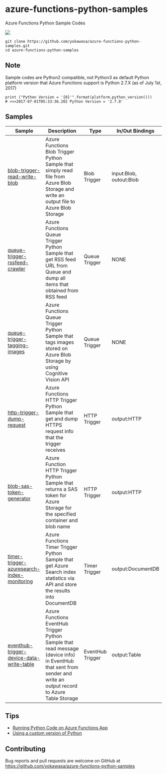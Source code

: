 # azure-functions-python-samples
Azure Functions Python Sample Codes

![](https://github.com/yokawasa/azure-functions-python-samples/raw/master/img/azure-function-x-python.png)

```
git clone https://github.com/yokawasa/azure-functions-python-samples.git
cd azure-functions-python-samples
```

## Note
Sample codes are Python2 compatible, not Python3 as default Python platform version that Azure Functions support is Python 2.7.X (as of July 1st, 2017)
```
print ("Python Version = '{0}'".format(platform.python_version()))
# >>>2017-07-01T05:33:36.202 Python Version = '2.7.8'
```

## Samples

| Sample | Description | Type | In/Out Bindings
| ------------- | ------------- | ------------- | ----------- |
| [blob-trigger-read-write-blob](https://github.com/yokawasa/azure-functions-python-samples/tree/master/blob-trigger-read-write-blob) | Azure Functions Blob Trigger Python Sample that simply read file from Azure Blob Storage and write an output file to Azure Blob Storage | Blob Trigger | input:Blob, outout:Blob |
| [queue-trigger-rssfeed-crawler](https://github.com/yokawasa/azure-functions-python-samples/tree/master/queue-trigger-rssfeed-crawler) | Azure Functions Queue Trigger Python Sample that get RSS feed URL from Queue and dump all items that obtained from RSS feed| Queue Trigger | NONE |
| [queue-trigger-tagging-images](https://github.com/yokawasa/azure-functions-python-samples/tree/master/queue-trigger-tagging-images) | Azure Functions Queue Trigger Python Sample that tags images stored on Azure Blob Storage by using Cognitive Vision API | Queue Trigger | NONE |
| [http-trigger-dump-request](https://github.com/yokawasa/azure-functions-python-samples/tree/master/http-trigger-dump-request) | Azure Functions HTTP Trigger Python Sample that get and dump HTTPS request info that the trigger receives | HTTP Trigger | output:HTTP |
| [blob-sas-token-generator](https://github.com/yokawasa/azure-functions-python-samples/tree/master/blob-sas-token-generator)  | Azure Function HTTP Trigger Python Sample that returns a SAS token for Azure Storage for the specified container and blob name | HTTP Trigger | output:HTTP |
| [timer-trigger-azuresearch-index-monitoring](https://github.com/yokawasa/azure-functions-python-samples/tree/master/timer-trigger-azuresearch-index-monitoring) | Azure Functions Timer Trigger Python Sample that get Azure Search index statistics via API and store the results into DocumentDB | Timer Trigger | output:DocumentDB |
| [eventhub-trigger-device-data-write-table](https://github.com/yokawasa/azure-functions-python-samples/tree/master/eventhub-trigger-device-data-write-table) | Azure Functions EventHub Trigger Python Sample that read message (device info) in EventHub that sent from sender and write an output record to Azure Table Storage | EventHub Trigger | output:Table |


## Tips

* [Running Python Code on Azure Functions App](https://prmadi.com/running-python-code-on-azure-functions-app/)
* [Using a custom version of Python](https://github.com/Azure/azure-webjobs-sdk-script/wiki/Using-a-custom-version-of-Python)

## Contributing

Bug reports and pull requests are welcome on GitHub at https://github.com/yokawasa/azure-functions-python-samples
